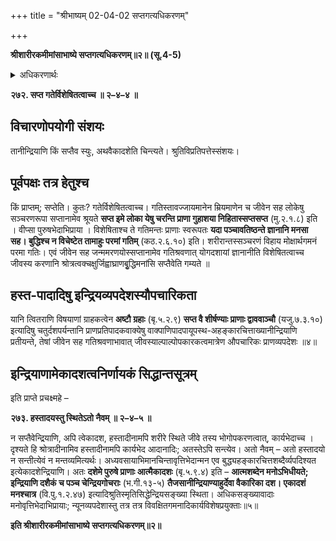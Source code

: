 +++
title = "श्रीभाष्यम् 02-04-02 सप्तगत्यधिकरणम्"

+++


**श्रीशारीरकमीमांसाभाष्ये सप्तगत्यधिकरणम्॥२॥ (सू.4-5)**

<details><summary>अधिकरणार्थः</summary>

इन्द्रियाणां एकादशसङ्ख्यतासमर्थनम्
</details>

**२७२. सप्त गतेर्विशेषितत्वाच्च ॥ २–४–४ ॥**

## विचारणोपयोगी संशयः

तानीन्द्रियाणि किं सप्तैव स्युः, अथवैकादशेति चिन्त्यते। श्रुतिविप्रतिपत्तेस्संशयः।

## पूर्वपक्षः तत्र हेतुश्च

किं प्राप्तम्; सप्तेति। कुतः? गतेर्विशेषितत्वाच्च। गतिस्तावज्जायमानेन म्रियमाणेन च जीवेन सह लोकेषु सञ्चरणरूपा सप्तानामेव श्रूयते **सप्त इमे लोका येषु चरन्ति प्राणा गुहाशया निहितास्सप्तसप्त** (मु.२.१.८) इति । वीप्सा पुरुषभेदाभिप्राया । विशेषिताश्च ते गतिमन्तः प्राणाः स्वरूपतः **यदा पञ्चावतिष्ठन्ते ज्ञानानि मनसा सह। बुद्धिश्च न विचेष्टेत तामाहुः परमां गतिम्** (कठ.२.६.१०) इति। शरीरान्तस्सञ्चरणं विहाय मोक्षार्थगमनं परमा गतिः। एवं जीवेन सह जन्ममरणयोस्सप्तानामेव गतिश्रवणात् योगदशायां ज्ञानानीति विशेषितत्वाच्च जीवस्य करणानि श्रोत्रत्वक्चक्षुर्जिह्वाघ्राणबृुद्धिमनांसि सप्तैवेति गम्यते ॥

## हस्त-पादादिषु इन्द्रियव्यपदेशस्यौपचारिकता

यानि त्वितराणि विषयाणां ग्राहकत्वेन **अष्टौ ग्रहाः** (बृ.५.२.९) **सप्त वै शीर्षण्याः प्राणाः द्वाववाञ्चौ** (यजु.७.३.१०) इत्यादिषु चतुर्दशपर्यन्तानि प्राणप्रतिपादकवाक्येषु वाक्पाणिपादपायूपस्थ-अहङ्कारचित्ताख्यानीन्द्रियाणि प्रतीयन्ते, तेषां जीवेन सह गतिश्रवणाभावात् जीवस्याल्पाल्पोपकारकत्वमात्रेण औपचारिकः प्राणव्यपदेशः ॥४॥

## इन्द्रियाणामेकादशत्वनिर्णायकं सिद्धान्तसूत्रम्

इति प्राप्ते प्रचक्ष्महे –

**२७३. हस्तादयस्तु स्थितेऽतो नैवम् ॥ २–४–५ ॥**

न सप्तैवेन्द्रियाणि, अपि त्वेकादश, हस्तादीनामपि शरीरे स्थिते जीवे तस्य भोगोपकरणत्वात्, कार्यभेदाच्च । दृश्यते हि श्रोत्रादीनामिव हस्तादीनामपि कार्यभेद आदानादिः; अतस्तेऽपि सन्त्येव। अतो नैवम् – अतो हस्तादयो न सन्तीत्येवं न मन्तव्यमित्यर्थः। अध्यवसायाभिमानचिन्तावृत्तिभेदान्मन एव बुद्ध्यहङ्कारचित्तशब्दैर्व्यपदिश्यत इत्येकादशेन्द्रियाणि। अतः **दशेमे पुरुषे प्राणाः आत्मैकादशः** (बृ.५.९.४) इति – **आत्मशब्देन मनोऽभिधीयते; इन्द्रियाणि दशैकं च पञ्च चेन्द्रियगोचराः** (भ.गी.१३-५) **तैजसानीन्द्रियाण्याहुर्देवा वैकारिका दश। एकादशं मनश्चात्र** (वि.पु.१.२.४७) इत्यादिश्रुतिस्मृतिसिद्धेन्द्रियसङ्ख्या स्थिता। अधिकसङ्ख्यावादाः मनोवृत्तिभेदाभिप्रायाः; न्यूनव्यपदेशास्तु तत्र तत्र विवक्षितगमनादिकार्यविशेषप्रयुक्ताः॥५॥

**इति श्रीशारीरकमीमांसाभाष्ये सप्तगत्यधिकरणम्॥२॥**


